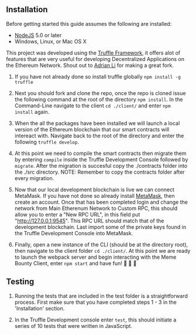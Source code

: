 ## Installation

Before getting started this guide assumes the following are installed:

- [NodeJS](https://nodejs.org/en/download/) 5.0 or later
- Windows, Linux, or Mac OS X

This project was developed using the [Truffle Framework](https://truffleframework.com/docs/truffle/overview), it offers alot of features that are very useful for developing Decentralized Applications on the Ethereum Network. Shout out to [Adrian Li](https://github.com/adrianmcli/truffle-react) for making a great fork.

1. If you have not already done so install truffle globally `npm install -g truffle`

2. Next you should fork and clone the repo, once the repo is cloned issue the following command at the root of the directory `npm install`. In the Command-Line navigate to the client `cd ./client/` and enter `npm install` again.

3. When the all the packages have been installed we will launch a local version of the Ethereum blockchain that our smart contracts will intereact with. Navigate back to the root of the directory and enter the following `truffle develop`.

4. At this point we need to compile the smart contracts then migrate them by entering `compile` inside the Truffle Development Console followed by `migrate`. After the migration is succesful copy the ./contracts folder into the ./src directory. NOTE: Remember to copy the contracts folder after every migration.

5. Now that our local development blockchain is live we can connect MetaMask. If you have not done so already install [MetaMask](https://www.metamask.io), then create an account. Once that has been completed login and change the network from Main Etherenum Network to Custom RPC, this should allow you to enter a "New RPC URL", in this field put "http://127.0.0.1:9545". This RPC URL should match that of the development blockchain. Last import some of the private keys found in the Truffle Development Console into MetaMask.

6. Finally, open a new instance of the CLI (should be at the directory root), then navigate to the client folder `cd ./client/`. At this point we are ready to launch the webpack server and begin interacting with the Meme Bounty Client, enter `npm start` and have fun!
   :tada: :tada: :tada:

## Testing

1. Running the tests that are included in the test folder is a straightforward process. First make sure that you have completed steps 1 - 3 in the 'Installation' section.

2. In the Truffle Development console enter `test`, this should initiate a series of 10 tests that were written in JavaScript.

